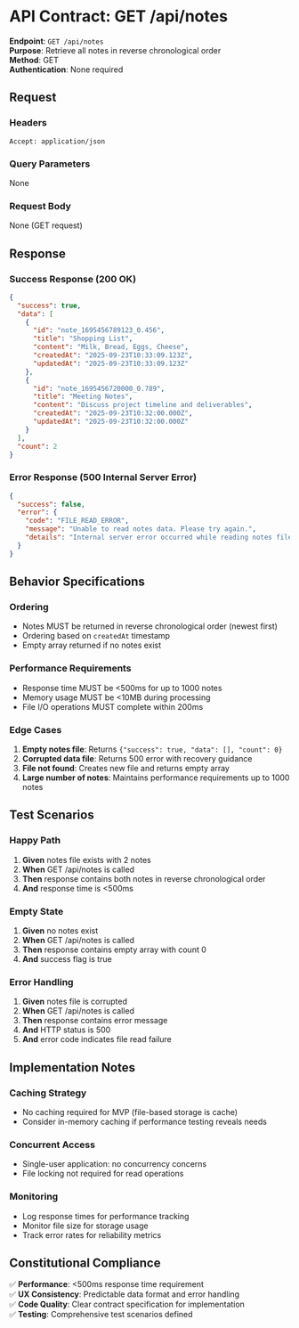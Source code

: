 # API Contract: GET /api/notes

**Endpoint**: `GET /api/notes`  
**Purpose**: Retrieve all notes in reverse chronological order  
**Method**: GET  
**Authentication**: None required

## Request

### Headers
```
Accept: application/json
```

### Query Parameters
None

### Request Body
None (GET request)

## Response

### Success Response (200 OK)
```json
{
  "success": true,
  "data": [
    {
      "id": "note_1695456789123_0.456",
      "title": "Shopping List",
      "content": "Milk, Bread, Eggs, Cheese",
      "createdAt": "2025-09-23T10:33:09.123Z",
      "updatedAt": "2025-09-23T10:33:09.123Z"
    },
    {
      "id": "note_1695456720000_0.789",
      "title": "Meeting Notes",
      "content": "Discuss project timeline and deliverables",
      "createdAt": "2025-09-23T10:32:00.000Z",
      "updatedAt": "2025-09-23T10:32:00.000Z"
    }
  ],
  "count": 2
}
```

### Error Response (500 Internal Server Error)
```json
{
  "success": false,
  "error": {
    "code": "FILE_READ_ERROR",
    "message": "Unable to read notes data. Please try again.",
    "details": "Internal server error occurred while reading notes file"
  }
}
```

## Behavior Specifications

### Ordering
- Notes MUST be returned in reverse chronological order (newest first)
- Ordering based on `createdAt` timestamp
- Empty array returned if no notes exist

### Performance Requirements
- Response time MUST be <500ms for up to 1000 notes
- Memory usage MUST be <10MB during processing
- File I/O operations MUST complete within 200ms

### Edge Cases
1. **Empty notes file**: Returns `{"success": true, "data": [], "count": 0}`
2. **Corrupted data file**: Returns 500 error with recovery guidance
3. **File not found**: Creates new file and returns empty array
4. **Large number of notes**: Maintains performance requirements up to 1000 notes

## Test Scenarios

### Happy Path
1. **Given** notes file exists with 2 notes
2. **When** GET /api/notes is called
3. **Then** response contains both notes in reverse chronological order
4. **And** response time is <500ms

### Empty State
1. **Given** no notes exist
2. **When** GET /api/notes is called  
3. **Then** response contains empty array with count 0
4. **And** success flag is true

### Error Handling
1. **Given** notes file is corrupted
2. **When** GET /api/notes is called
3. **Then** response contains error message
4. **And** HTTP status is 500
5. **And** error code indicates file read failure

## Implementation Notes

### Caching Strategy
- No caching required for MVP (file-based storage is cache)
- Consider in-memory caching if performance testing reveals needs

### Concurrent Access
- Single-user application: no concurrency concerns
- File locking not required for read operations

### Monitoring
- Log response times for performance tracking
- Monitor file size for storage usage
- Track error rates for reliability metrics

## Constitutional Compliance

✅ **Performance**: <500ms response time requirement  
✅ **UX Consistency**: Predictable data format and error handling  
✅ **Code Quality**: Clear contract specification for implementation  
✅ **Testing**: Comprehensive test scenarios defined